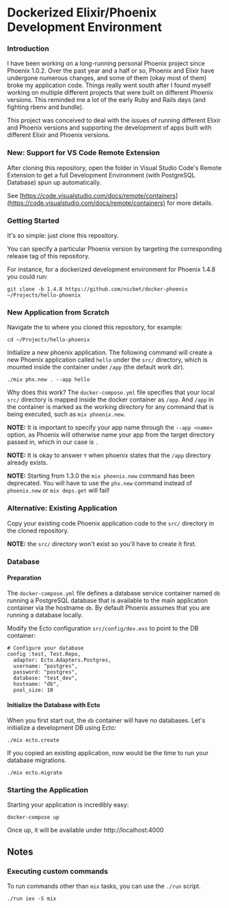 # Dockerized Elixir/Phoenix Development Environment

### Introduction
I have been working on a long-running personal Phoenix project since Phoenix 1.0.2.
Over the past year and a half or so, Phoenix and Elixir have undergone numerous changes,
and some of them (okay most of them) broke my application code. Things really went south
after I found myself working on multiple different projects that were built on different
Phoenix versions. This reminded me a lot of the early Ruby and Rails days (and fighting
rbenv and bundle).

This project was conceived to deal with the issues of running different Elixir and Phoenix
versions and supporting the development of apps built with different Elixir and Phoenix versions.

### New: Support for VS Code Remote Extension
After cloning this repository, open the folder in Visual Studio Code's Remote Extension to get a
full Development Environment (with PostgreSQL Database) spun up automatically. 

See [https://code.visualstudio.com/docs/remote/containers](https://code.visualstudio.com/docs/remote/containers)
for more details.

### Getting Started
It's so simple: just clone this repository.

You can specify a particular Phoenix version by targeting the corresponding release tag of this repository.

For instance, for a dockerized development environment for Phoenix 1.4.8 you could run:
```
git clone -b 1.4.8 https://github.com/nicbet/docker-phoenix ~/Projects/hello-phoenix
```


### New Application from Scratch
Navigate the to where you cloned this repository, for example:
```
cd ~/Projects/hello-phoenix
```

Initialize a new phoenix application. The following command will create a new Phoenix application called `hello` under the `src/` directory, which is mounted inside the container under `/app` (the default work dir).
```
./mix phx.new . --app hello
```
Why does this work? The `docker-compose.yml` file specifies that your local `src/` directory is mapped inside the docker container as `/app`. And `/app` in the container is marked as the working directory for any command that is being executed, such as `mix phoenix.new`.

**NOTE:** It is important to specify your app name through the `--app <name>` option, as Phoenix will otherwise name your app from the target directory passed in, which in our case is `.`

**NOTE:** It is okay to answer `Y` when phoenix states that the `/app` directory already exists.

**NOTE:** Starting from 1.3.0 the `mix phoenix.new` command has been deprecated. You will have to use the `phx.new` command instead of `phoenix.new` or `mix deps.get` will fail!

### Alternative: Existing Application
Copy your existing code Phoenix application code to the `src/` directory in the cloned repository.

**NOTE:** the `src/` directory won't exist so you'll have to create it first.


### Database

#### Preparation
The `docker-compose.yml` file defines a database service container named `db` running a PostgreSQL database that is available to the main application container via the hostname `db`. By default Phoenix assumes that you are running a database locally.

Modify the Ecto configuration `src/config/dev.exs` to point to the DB container:
```
# Configure your database
config :test, Test.Repo,
  adapter: Ecto.Adapters.Postgres,
  username: "postgres",
  password: "postgres",
  database: "test_dev",
  hostname: "db",
  pool_size: 10
```

#### Initialize the Database with Ecto
When you first start out, the `db` container will have no databases. Let's initialize a development DB using Ecto:
```
./mix ecto.create
```

If you copied an existing application, now would be the time to run your database migrations.
```
./mix ecto.migrate
```


### Starting the Application
Starting your application is incredibly easy:
```
docker-compose up
```
Once up, it will be available under http://localhost:4000


## Notes

### Executing custom commands
To run commands other than `mix` tasks, you can use the `./run` script.
```
./run iex -S mix
```
